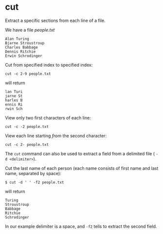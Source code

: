 # cut

Extract a specific sections from each line of a file.

We have a file *people.txt*

```
Alan Turing
Bjarne Stroustroup
Charles Babbage
Dennis Ritchie
Erwin Schrodinger
```

Cut from specified index to specified index:

```shell
cut -c 2-9 people.txt
```

will return

```
lan Turi
jarne St
harles B
ennis Ri
rwin Sch
```

View only two first characters of each line:

```shell
cut -c -2 people.txt
```

View each line starting *from* the second character:

```shell
cut -c 2- people.txt
```

The `cut` command can also be used to extract a field from a delimited file (
`-d <delimiter>`).

Cut the last name of each person (each name consists of first name and last name,
separated by space):

```shell
$ cut -d ' ' -f2 people.txt
```

will return

```
Turing
Stroustroup
Babbage
Ritchie
Schrodinger
```

In our example delimiter is a space, and `-f2` tells to extract the second field.
